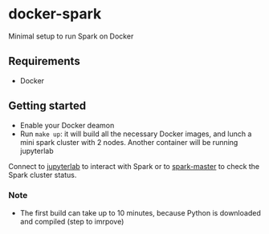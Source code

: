 # docker-spark
Minimal setup to run Spark on Docker

## Requirements
* Docker

## Getting started
* Enable your Docker deamon
* Run `make up`: it will build all the necessary Docker images, and lunch a mini spark cluster with 2 nodes. Another container will be running jupyterlab

Connect to [jupyterlab](http://localhost:8888) to interact with Spark or to [spark-master](http://localhost:8080) to check the Spark cluster status.

### Note
* The first build can take up to 10 minutes, because Python is downloaded and compiled (step to imrpove)
